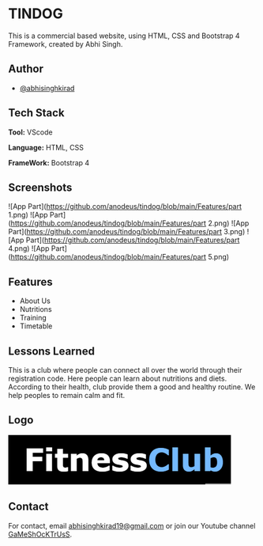 # TINDOG

This is a commercial based website, using HTML, CSS and Bootstrap 4 Framework, created by Abhi Singh.


## Author

- [@abhisinghkirad](https://www.github.com/anodeus)

  
## Tech Stack

**Tool:** VScode

**Language:** HTML, CSS

**FrameWork:** Bootstrap 4


  
## Screenshots
![App Part](https://github.com/anodeus/tindog/blob/main/Features/part 1.png)
![App Part](https://github.com/anodeus/tindog/blob/main/Features/part 2.png)
![App Part](https://github.com/anodeus/tindog/blob/main/Features/part 3.png)
![App Part](https://github.com/anodeus/tindog/blob/main/Features/part 4.png)
![App Part](https://github.com/anodeus/tindog/blob/main/Features/part 5.png)
## Features

- About Us
- Nutritions
- Training
- Timetable

  
## Lessons Learned

This is a club where people can connect all over the world through their registration code. Here people can learn about nutritions and diets. According to their health, club provide them a good and healthy routine. We help peoples to remain calm and fit.

## Logo

![Logo](https://github.com/anodeus/fitnessclub/blob/main/resources/logo.png)
  
    
## Contact

For contact, email abhisinghkirad19@gmail.com or join our Youtube channel [GaMeShOcKTrUsS](https://www.youtube.com/channel/UCn0D5d9RTzF64lETn9vgoaQ).

  
